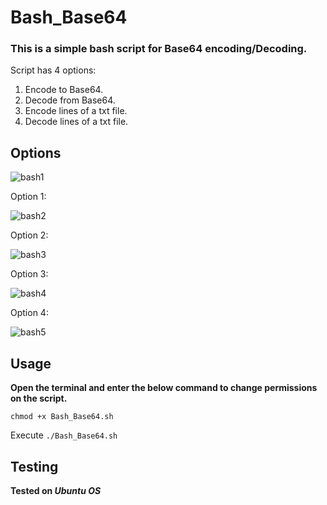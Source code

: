 # Bash_Base64

### This is a simple bash script for Base64 encoding/Decoding.

Script has 4 options:

1) Encode to Base64.
2) Decode from Base64.
3) Encode lines of a txt file.
4) Decode lines of a txt file.

## Options

![bash1](https://user-images.githubusercontent.com/20625004/133621430-39eb4d77-5c36-42ca-b3cd-e19cc14427bc.PNG)

Option 1:

![bash2](https://user-images.githubusercontent.com/20625004/133621082-14f5fae5-5fd5-489b-b017-a1839649924a.PNG)

Option 2:

![bash3](https://user-images.githubusercontent.com/20625004/133621101-4c479a06-adef-47e7-adf5-f7d34ae6e6f7.PNG)

Option 3:

![bash4](https://user-images.githubusercontent.com/20625004/133621113-32192285-33b3-4552-b5b0-96ac0421872f.PNG)

Option 4:

![bash5](https://user-images.githubusercontent.com/20625004/133621464-88818f58-0e50-40f5-9b82-ab320015212f.PNG)


## Usage

**Open the terminal and enter the below command to change permissions on the script.**

```chmod +x Bash_Base64.sh```

Execute ```./Bash_Base64.sh```


## Testing

**Tested on _Ubuntu OS_**
